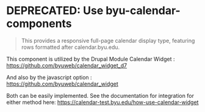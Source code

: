 # DEPRECATED: Use byu-calendar-components

> This provides a responsive full-page calendar display type, featuring rows formatted after calendar.byu.edu.

This component is utilized by the Drupal Module Calendar Widget : https://github.com/byuweb/calendar_widget_d7

And also by the javascript option : https://github.com/byuweb/calendar_widget

Both can be easily implemented. See the documentation for integration for either method here: https://calendar-test.byu.edu/how-use-calendar-widget
